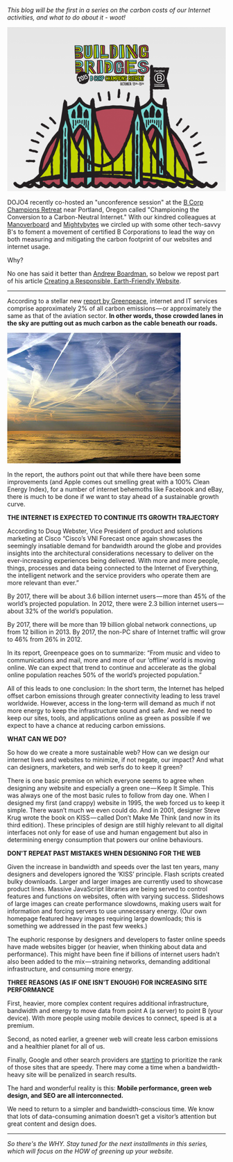 *This blog will be the first in a series on the carbon costs of our Internet activities, and what to do about it - woot!*

![bcorp_reatreat_building_bridges.png](assets/b.png) 

DOJO4 recently co-hosted an "unconference session" at the [B Corp Champions Retreat](http://www.tripzero.info/b_corp_champions_retreat_2015.html) near Portland, Oregon called "Championing the Conversion to a Carbon-Neutral Internet." With our kindred colleagues at [Manoverboard](http://manoverboard.com/) and [Mightybytes](http://www.mightybytes.com/) we circled up with some other tech-savvy B's to foment a movement of certified B Corporations to lead the way on both measuring and mitigating the carbon footprint of our websites and internet usage. 

Why?

No one has said it better than [Andrew Boardman](https://twitter.com/deckchairs), so below we repost part of his article [Creating a Responsible, Earth-Friendly Website](http://).

* * * 

According to a stellar new [report by Greenpeace](http://www.greenpeace.org/usa/global-warming/click-clean/), internet and IT services comprise approximately 2% of all carbon emissions — or approximately the same as that of the aviation sector. **In other words, those crowded lanes in the sky are putting out as much carbon as the cable beneath our roads.**

![manycontrails.jpg](assets/c.jpeg) 

In the report, the authors point out that while there have been some improvements (and Apple comes out smelling great with a 100% Clean Energy Index), for a number of internet behemoths like Facebook and eBay, there is much to be done if we want to stay ahead of a sustainable growth curve.

**THE INTERNET IS EXPECTED TO CONTINUE ITS GROWTH TRAJECTORY**

According to Doug Webster, Vice President of product and solutions marketing at Cisco “Cisco’s VNI Forecast once again showcases the seemingly insatiable demand for bandwidth around the globe and provides insights into the architectural considerations necessary to deliver on the ever-increasing experiences being delivered. With more and more people, things, processes and data being connected to the Internet of Everything, the intelligent network and the service providers who operate them are more relevant than ever.” 

By 2017, there will be about 3.6 billion internet users — more than 45% of the world’s projected population.
In 2012, there were 2.3 billion internet users — about 32% of the world’s population.

By 2017, there will be more than 19 billion global network connections, up from 12 billion in 2013.
By 2017, the non-PC share of Internet traffic will grow to 46% from 26% in 2012.

In its report, Greenpeace goes on to summarize: “From music and video to communications and mail, more and more of our ‘offline’ world is moving online. We can expect that trend to continue and accelerate as the global online population reaches 50% of the world’s projected population.”

All of this leads to one conclusion: In the short term, the Internet has helped offset carbon emissions through greater connectivity leading to less travel worldwide. However, access in the long-term will demand as much if not more energy to keep the infrastructure sound and safe. And we need to keep our sites, tools, and applications online as green as possible if we expect to have a chance at reducing carbon emissions.

**WHAT CAN WE DO?**

So how do we create a more sustainable web? How can we design our internet lives and websites to minimize, if not negate, our impact? And what can designers, marketers, and web serfs do to keep it green?

There is one basic premise on which everyone seems to agree when designing any website and especially a green one — Keep It Simple. This was always one of the most basic rules to follow from day one. When I designed my first (and crappy) website in 1995, the web forced us to keep it simple. There wasn’t much we even could do. And in 2001, designer Steve Krug wrote the book on KISS — called Don’t Make Me Think (and now in its third edition). These principles of design are still highly relevant to all digital interfaces not only for ease of use and human engagement but also in determining energy consumption that powers our online behaviours.

**DON'T REPEAT PAST MISTAKES WHEN DESIGNING FOR THE WEB**

Given the increase in bandwidth and speeds over the last ten years, many designers and developers ignored the ‘KISS’ principle. Flash scripts created bulky downloads. Larger and larger images are currently used to showcase product lines. Massive JavaScript libraries are being served to control features and functions on websites, often with varying success. Slideshows of large images can create performance slowdowns, making users wait for information and forcing servers to use unnecessary energy. (Our own homepage featured heavy images requiring large downloads; this is something we addressed in the past few weeks.)

The euphoric response by designers and developers to faster online speeds have made websites bigger (or heavier, when thinking about data and performance). This might have been fine if billions of internet users hadn’t also been added to the mix — straining networks, demanding additional infrastructure, and consuming more energy.

**THREE REASONS (AS IF ONE ISN'T ENOUGH) FOR INCREASING SITE PERFORMANCE**

First, heavier, more complex content requires additional infrastructure, bandwidth and energy to move data from point A (a server) to point B (your device). With more people using mobile devices to connect, speed is at a premium.

Second, as noted earlier, a greener web will create less carbon emissions and a healthier planet for all of us.

Finally, Google and other search providers are [starting](https://moz.com/blog/how-website-speed-actually-impacts-search-ranking) to prioritize the rank of those sites that are speedy. There may come a time when a bandwidth-heavy site will be penalized in search results.

The hard and wonderful reality is this: **Mobile performance, green web design, and SEO are all interconnected.**

We need to return to a simpler and bandwidth-conscious time. We know that lots of data-consuming animation doesn’t get a visitor’s attention but great content and design does.

* * * 

*So there's the WHY.  Stay tuned for the next installments in this series, which will focus on the HOW of greening up your website.*

